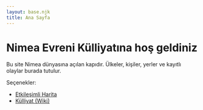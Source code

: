 ```yaml
---
layout: base.njk
title: Ana Sayfa
---
```


# Nimea Evreni Külliyatına hoş geldiniz

Bu site Nimea dünyasına açılan kapıdır. Ülkeler, kişiler, yerler ve kayıtlı olaylar burada tutulur.

Seçenekler:

* [Etkileşimli Harita](map/)
* [Külliyat (Wiki)](wiki/)
